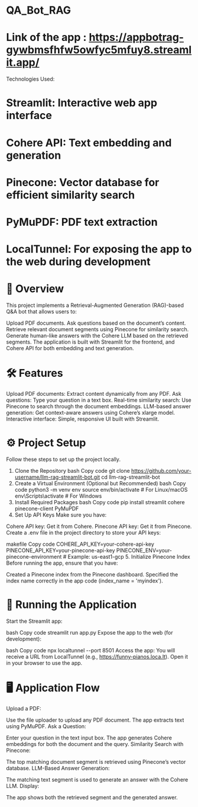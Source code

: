 # QA_Bot_RAG

# Link of the app : https://appbotrag-gywbmsfhfw5owfyc5mfuy8.streamlit.app/

Technologies Used:

# Streamlit: Interactive web app interface
# Cohere API: Text embedding and generation
# Pinecone: Vector database for efficient similarity search
# PyMuPDF: PDF text extraction
# LocalTunnel: For exposing the app to the web during development
# 📖 Overview

This project implements a Retrieval-Augmented Generation (RAG)-based Q&A bot that allows users to:

Upload PDF documents.
Ask questions based on the document’s content.
Retrieve relevant document segments using Pinecone for similarity search.
Generate human-like answers with the Cohere LLM based on the retrieved segments.
The application is built with Streamlit for the frontend, and Cohere API for both embedding and text generation.

# 🛠️ Features

Upload PDF documents: Extract content dynamically from any PDF.
Ask questions: Type your question in a text box.
Real-time similarity search: Use Pinecone to search through the document embeddings.
LLM-based answer generation: Get context-aware answers using Cohere’s xlarge model.
Interactive interface: Simple, responsive UI built with Streamlit.
# ⚙️ Project Setup

Follow these steps to set up the project locally.

1. Clone the Repository
bash
Copy code
git clone https://github.com/your-username/llm-rag-streamlit-bot.git
cd llm-rag-streamlit-bot
2. Create a Virtual Environment (Optional but Recommended)
bash
Copy code
python3 -m venv env
source env/bin/activate  # For Linux/macOS
env\Scripts\activate  # For Windows
3. Install Required Packages
bash
Copy code
pip install streamlit cohere pinecone-client PyMuPDF
4. Set Up API Keys
Make sure you have:

Cohere API key: Get it from Cohere.
Pinecone API key: Get it from Pinecone.
Create a .env file in the project directory to store your API keys:

makefile
Copy code
COHERE_API_KEY=your-cohere-api-key
PINECONE_API_KEY=your-pinecone-api-key
PINECONE_ENV=your-pinecone-environment  # Example: us-east1-gcp
5. Initialize Pinecone Index
Before running the app, ensure that you have:

Created a Pinecone index from the Pinecone dashboard.
Specified the index name correctly in the app code (index_name = 'myindex').

# 🚀 Running the Application
Start the Streamlit app:

bash
Copy code
streamlit run app.py
Expose the app to the web (for development):

bash
Copy code
npx localtunnel --port 8501
Access the app:
You will receive a URL from LocalTunnel (e.g., https://funny-pianos.loca.lt). Open it in your browser to use the app.

# 🖥️ Application Flow
Upload a PDF:

Use the file uploader to upload any PDF document.
The app extracts text using PyMuPDF.
Ask a Question:

Enter your question in the text input box.
The app generates Cohere embeddings for both the document and the query.
Similarity Search with Pinecone:

The top matching document segment is retrieved using Pinecone’s vector database.
LLM-Based Answer Generation:

The matching text segment is used to generate an answer with the Cohere LLM.
Display:

The app shows both the retrieved segment and the generated answer.
